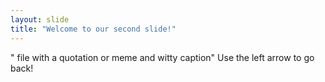 ```yaml
---
layout: slide
title: "Welcome to our second slide!"
---
```

" file with a quotation or meme and witty caption"
Use the left arrow to go back!
